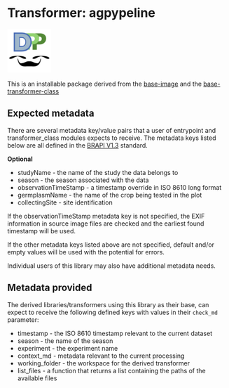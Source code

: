 # Transformer: agpypeline
<img src="https://github.com/az-digitalag/Drone-Processing-Pipeline/raw/07b1edc34a1faea501c80f583beb07f9d6b290bb/resources/drone-pipeline.png" width="100" />

This is an installable package derived from the [base-image](https://github.com/AgPipeline/base-docker-support/tree/master/base-image) and the
[base-transformer-class](https://github.com/AgPipeline/drone-pipeline-environment/tree/master/base-transformer-class)

## Expected metadata
There are several metadata key/value pairs that a user of entrypoint and transformer_class modules expects to receive.
The metadata keys listed below are all defined in the [BRAPI V1.3](https://brapi.docs.apiary.io/#) standard.

**Optional**
*  studyName - the name of the study the data belongs to
*  season - the season associated with the data
*  observationTimeStamp - a timestamp override in ISO 8610 long format
*  germplasmName - the name of the crop being tested in the plot
*  collectingSite - site identification

If the observationTimeStamp metadata key is not specified, the EXIF information in source image files are checked and the earliest found timestamp will be used. 

If the other metadata keys listed above are not specified, default and/or empty values will be used with the potential for errors.

Individual users of this library may also have additional metadata needs.

## Metadata provided
The derived libraries/transformers using this library as their base, can expect to receive the following defined keys with values in their `check_md` parameter:

* timestamp - the ISO 8610 timestamp relevant to the current dataset
* season - the name of the season
* experiment - the experiment name
* context_md - metadata relevant to the current processing
* working_folder - the workspace for the derived transformer
* list_files - a function that returns a list containing the paths of the available files


